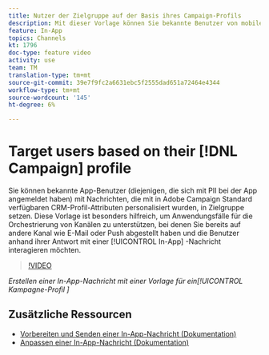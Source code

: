 ```yaml
---
title: Nutzer der Zielgruppe auf der Basis ihres Campaign-Profils
description: Mit dieser Vorlage können Sie bekannte Benutzer von mobilen Apps mit in Adobe Campaign Standard (ACS) verfügbaren Nachrichten mit CRM-Profil-Attributen personalisieren.
feature: In-App
topics: Channels
kt: 1796
doc-type: feature video
activity: use
team: TM
translation-type: tm+mt
source-git-commit: 39e7f9fc2a6631ebc5f2555dad651a72464e4344
workflow-type: tm+mt
source-wordcount: '145'
ht-degree: 6%

---
```



# Target users based on their [!DNL Campaign] profile

Sie können bekannte App-Benutzer (diejenigen, die sich mit PII bei der App angemeldet haben) mit Nachrichten, die mit in Adobe Campaign Standard verfügbaren CRM-Profil-Attributen personalisiert wurden, in Zielgruppe setzen. Diese Vorlage ist besonders hilfreich, um Anwendungsfälle für die Orchestrierung von Kanälen zu unterstützen, bei denen Sie bereits auf andere Kanal wie E-Mail oder Push abgestellt haben und die Benutzer anhand ihrer Antwort mit einer [!UICONTROL In-App] -Nachricht interagieren möchten.

>[!VIDEO](https://video.tv.adobe.com/v/26200?quality=12)

*Erstellen einer In-App-Nachricht mit einer Vorlage für ein[!UICONTROL Kampagne-Profil ]*

## Zusätzliche Ressourcen

* [Vorbereiten und Senden einer In-App-Nachricht (Dokumentation)](https://docs.adobe.com/content/help/en/campaign-standard/using/communication-channels/in-app-messaging/preparing-and-sending-an-in-app-message.html)
* [Anpassen einer In-App-Nachricht (Dokumentation)](https://docs.adobe.com/content/help/en/campaign-standard/using/communication-channels/in-app-messaging/customizing-an-in-app-message.html)
